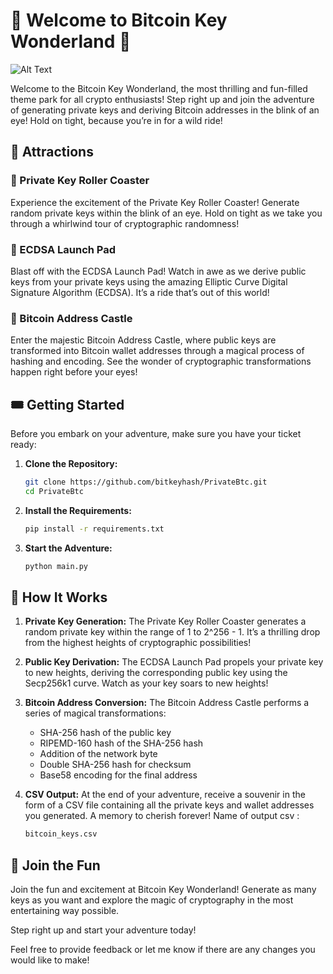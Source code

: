 # 🎢 Welcome to Bitcoin Key Wonderland 🎢

![Alt Text](https://i.ibb.co/HDdv0Xws/Screenshot-2025-02-08-18-37-52-819-com-termux.jpg)

Welcome to the Bitcoin Key Wonderland, the most thrilling and fun-filled theme park for all crypto enthusiasts! Step right up and join the adventure of generating private keys and deriving Bitcoin addresses in the blink of an eye! Hold on tight, because you’re in for a wild ride!

## 🎠 Attractions

### 🎢 Private Key Roller Coaster
Experience the excitement of the Private Key Roller Coaster! Generate random private keys within the blink of an eye. Hold on tight as we take you through a whirlwind tour of cryptographic randomness!

### 🚀 ECDSA Launch Pad
Blast off with the ECDSA Launch Pad! Watch in awe as we derive public keys from your private keys using the amazing Elliptic Curve Digital Signature Algorithm (ECDSA). It’s a ride that’s out of this world!

### 🏰 Bitcoin Address Castle
Enter the majestic Bitcoin Address Castle, where public keys are transformed into Bitcoin wallet addresses through a magical process of hashing and encoding. See the wonder of cryptographic transformations happen right before your eyes!

## 🎟️ Getting Started

Before you embark on your adventure, make sure you have your ticket ready:

1. **Clone the Repository:**
   ```bash
   git clone https://github.com/bitkeyhash/PrivateBtc.git
   cd PrivateBtc
   ```

2. **Install the Requirements:**
   ```bash
   pip install -r requirements.txt
   ```

3. **Start the Adventure:**
   ```bash
   python main.py
   ```

## 🎡 How It Works

1. **Private Key Generation:**
   The Private Key Roller Coaster generates a random private key within the range of 1 to 2^256 - 1. It’s a thrilling drop from the highest heights of cryptographic possibilities!

2. **Public Key Derivation:**
   The ECDSA Launch Pad propels your private key to new heights, deriving the corresponding public key using the Secp256k1 curve. Watch as your key soars to new heights!

3. **Bitcoin Address Conversion:**
   The Bitcoin Address Castle performs a series of magical transformations:
   - SHA-256 hash of the public key
   - RIPEMD-160 hash of the SHA-256 hash
   - Addition of the network byte
   - Double SHA-256 hash for checksum
   - Base58 encoding for the final address

4. **CSV Output:**
   At the end of your adventure, receive a souvenir in the form of a CSV file containing all the private keys and wallet addresses you generated. A memory to cherish forever! Name of output csv :
   ```markdown
   bitcoin_keys.csv
   ```

## 🎢 Join the Fun

Join the fun and excitement at Bitcoin Key Wonderland! Generate as many keys as you want and explore the magic of cryptography in the most entertaining way possible. 

Step right up and start your adventure today!

Feel free to provide feedback or let me know if there are any changes you would like to make!
